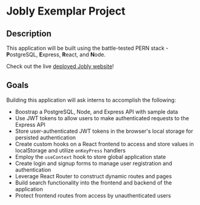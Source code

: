 # Jobly Exemplar Project

## Description

This application will be built using the battle-tested PERN stack - **P**ostgreSQL, **E**xpress, **R**eact, and **N**ode.

Check out the live [deployed Jobly website](http://jobly-codepath-react-ui.surge.sh/)!

## Goals

Building this application will ask interns to accomplish the following:
+ Boostrap a PostgreSQL, Node, and Express API with sample data
+ Use JWT tokens to allow users to make authenticated requests to the Express API
+ Store user-authenticated JWT tokens in the browser's local storage for persisted authentication
+ Create custom hooks on a React frontend to access and store values in localStorage and utilize `onKeyPress` handlers
+ Employ the `useContext` hook to store global application state
+ Create login and signup forms to manage user registration and authentication
+ Leverage React Router to construct dynamic routes and pages
+ Build search functionality into the frontend and backend of the application
+ Protect frontend routes from access by unauthenticated users

